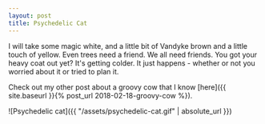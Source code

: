 ```yaml
---
layout: post
title: Psychedelic Cat
---
```


I will take some magic white, and a little bit of Vandyke brown and a little touch of yellow. Even trees need a friend. We all need friends. You got your heavy coat out yet? It's getting colder. It just happens - whether or not you worried about it or tried to plan it.

Check out my other post about a groovy cow that I know [here]({{ site.baseurl }}{% post_url 2018-02-18-groovy-cow %}).

![Psychedelic cat]({{ "/assets/psychedelic-cat.gif" | absolute_url }})